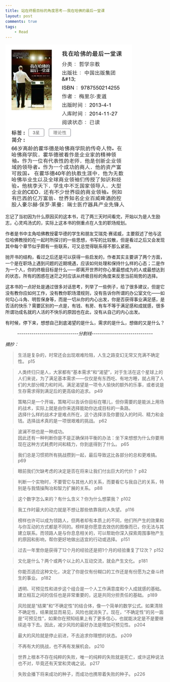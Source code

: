 ```yaml
--- 
title: 站在终极目标的角度思考——我在哈佛的最后一堂课
layout: post
comments: true
tags: 
    - Read
---
```

![](/pic/2014/11-27/1.jpg)

忘记了当初因为什么原因买的这本书，花了两三天时间看完，开始以为是人生励志，心灵鸡汤式的，实际上这本书的侧重点在人生的职场规划。

作者是书中主角哈佛教授霍华德的学生和朋友艾瑞克·赛诺威，主要叙述了他与这位哈佛教授的在一起时所探讨的一些思想，书写的比较散，但是看过之后又会发现其中每个章节似乎颇有一些联系，可又总觉得联系得不那么紧密。

抛开书的结构，看过之后还是可以获得一些启发的，作者其实主要讲了两个方面，一个是在职场上遇到问题的近期境遇，应该如何处理和保持什么样的心态；二是作为一个人，你的终极目标是什么——即离开世界时你心里最想成为的人或最想达到的状态，所有的困惑在迷茫之时应该从终极目标的角度来反思当前局势的选择。

这本书的一点好处是通过很多对话思考，列举了一些例子，给了很多建议，但是它没有教你应如何工作，没有教你职场潜规则，没有告诉你所谓的办公室文化——如何勾心斗角、明哲保身等，而是一切从你的内心出发，你是否获得事业满足感，是否活的快乐？需要区别的一点是，有钱、有房、有车不等于满足感和成就感，很多所谓功成名就的人活的不快乐的原因也在此，没有从自己的内心出发。

有时候，停下来，想想自己到底渴望的是什么，需求的是什么，想做的又是什么？

*<center>------------------------------分割线------------------------------</center>*

*摘抄：*

>生活是复杂的，时常还会出现艰难险阻，人生之路变幻无常又充满不确定性。     p15

>人类终归只是人，大家都有“基本需求”和“渴望”，对于生活在这个星球上的人们来说，为了满足基本需求——仅仅是有东西吃、有地方睡，就占用了人们的大部分精力和时间。满足渴望是一项令人愉快的额外的乐事，或者说是生存需求得到满足后的更高级的追求。     p49

>策略只是一个开端，策略可以告诉你目标在哪儿，但你需要的是能派上用场的战术，实际上就是由你来选择能助你达成目标的一条路。  
选择什么样的战术才是难点所在，这个选择涉及你要投入的时间、精力和金钱。选择战术真的是一项很艰难的挑战。     p62

>波澜不惊也是一种成功。  
因此还有一种判断你是不是正确保持平衡的办法：坐下来想想为什么你要用现在这种方式耗费时间和精力，你到底得到了什么。     p65

>我们总是习惯把所有挑战攒到一起，最后导致这比各部分的总和更难搞。     p69

>眼前我们欠缺考虑的决定是否在将来让我们付出巨大的代价？     p82

>判断一个实物时，不要管它与其他人的关系，而要看它与我自己的关系，特别是与我情操陶冶和智力扩展的关系。     p88

>这个数字怎么来的？有什么含义？你为什么想蒙我？     p102

>我工作时最大的动力就是不想让那些依靠我的人失望。     p116

>榜样也许可以成为领路人，但两者却有本质上的不同，他们所产生的效果和与你互动的方式都是不同的。榜样是你愿意去效仿的图像而已，你无法与其建立联系。而领路人是与你息息相关的，可以帮助你深入探索周围事物产生的原因和影响，帮你更好地做出适宜的行动或选择。     p151

>过去一年里你是获得了12个月的经验还是把1个月的经验重复了12次？     p152

>文化是什么？两个或两个以上的人互动交流，就会产生文化。     p181

>你能否适应这种文化，决定了你是仅有份糊口的工作还是有份愿为之奋斗终生的事业。     p182

>透明、可预见性和进步这个组合是一个人工作满意度和个人成就感的基础。建立相互之间的信任也是非常重要的，这是共同分担责任的基础。     p189

>风险就是“结果”和“不确定性”的结合体，像一个简单的数学公式。如果清除不确定性，结果就显而易见，风险也就消失了。现在，“不确定性”的另一面是“可预见性”，如果你在预知结果上有了更多信心，也就能决定是不是要继续追寻下去。因此，减少风险的最好办法是增加可预见性。     p204

>最大的风险就是停止前进，不去追求你理想的状态。     p209

>不再有大的挑战，也不再有发展机会。     p210

>世界上根本不存在纯粹的失败，唯一的纯粹的失败就是死亡，或许这种说法也不对，毕竟还有天堂和灵魂之说。   p217

>失败会播下将来成功的种子，而成功也携带着失败的种子。     p226




